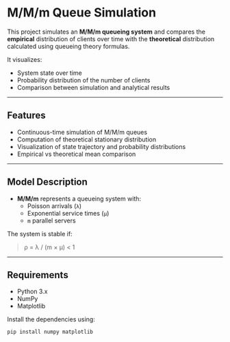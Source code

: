 # M/M/m Queue Simulation

This project simulates an **M/M/m queueing system** and compares the **empirical** distribution of clients over time with the **theoretical** distribution calculated using queueing theory formulas.

It visualizes:
- System state over time
- Probability distribution of the number of clients
- Comparison between simulation and analytical results

---

## Features

- Continuous-time simulation of M/M/m queues
- Computation of theoretical stationary distribution
- Visualization of state trajectory and probability distributions
- Empirical vs theoretical mean comparison

---

## Model Description

- **M/M/m** represents a queueing system with:
  - Poisson arrivals (`λ`)
  - Exponential service times (`μ`)
  - `m` parallel servers

The system is stable if:  
> ρ = λ / (m × μ) < 1

---

## Requirements

- Python 3.x
- NumPy
- Matplotlib

Install the dependencies using:

```bash
pip install numpy matplotlib
